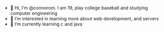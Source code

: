 - 👋 Hi, I’m @connorom. I am 19, play college baseball and studying computer engineering
- 👀 I’m interested in learning more about web development, and servers
- 🌱 I’m currently learning c and java

<!---
connorom/connorom is a ✨ special ✨ repository because its `README.md` (this file) appears on your GitHub profile.
You can click the Preview link to take a look at your changes.
--->
